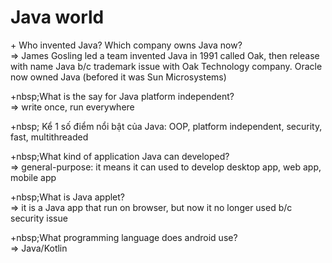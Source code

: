 # Java world
+&nbsp;Who invented Java? Which company owns Java now? <br>
=> James Gosling led a team invented Java in 1991 called Oak, then release with name Java b/c trademark issue with Oak Technology company.
Oracle now owned Java (befored it was Sun Microsystems)

+nbsp;What is the say for Java platform independent? <br>
=> write once, run everywhere 

+nbsp; Kể 1 số điểm nổi bật của Java: OOP, platform independent, security, fast, multithreaded 

+nbsp;What kind of application Java can developed? <br>
=> general-purpose: it means it can used to develop desktop app, web app, mobile app

+nbsp;What is Java applet?<br>
 => it is a Java app that run on browser, but now it no longer used b/c security issue

+nbsp;What programming language does android use? <br>
=> Java/Kotlin


